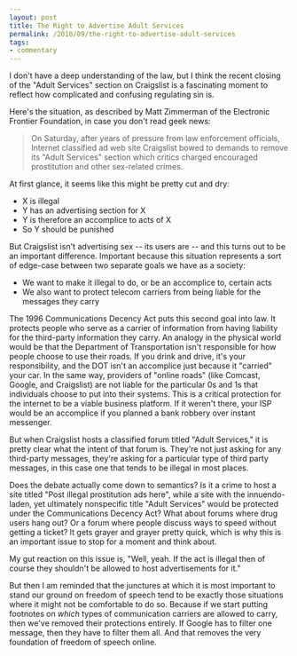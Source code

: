 ```yaml
---
layout: post
title: The Right to Advertise Adult Services
permalink: /2010/09/the-right-to-advertise-adult-services
tags:
- commentary
---
```


I don't have a deep understanding of the law, but I think the recent closing of
the "Adult Services" section on Craigslist is a fascinating moment to reflect
how complicated and confusing regulating sin is. 

Here's the situation, as described by Matt Zimmerman of the Electronic Frontier
Foundation, in case you don't read geek news:

> On Saturday, after years of pressure from law enforcement officials, Internet
> classified ad web site Craigslist bowed to demands to remove its "Adult
> Services" section which critics charged encouraged prostitution and other
> sex-related crimes.

At first glance, it seems like this might be pretty cut and dry:

   * X is illegal
   * Y has an advertising section for X
   * Y is therefore an accomplice to acts of X
   * So Y should be punished

But Craigslist isn't advertising sex -- its users are -- and this turns out to
be an important difference. Important because this situation represents a sort
of edge-case between two separate goals we have as a society:

   * We want to make it illegal to do, or be an accomplice to, certain acts  
   * We also want to protect telecom carriers from being liable for the messages they carry  

The 1996 Communications Decency Act puts this second goal into law. It protects
people who serve as a carrier of information from having liability for the
third-party information they carry. An analogy in the physical world would be
that the Department of Transportation isn't responsible for how people choose
to use their roads. If you drink and drive, it's your responsibility, and the
DOT isn't an accomplice just because it "carried" your car. In the same way,
providers of "online roads" (like Comcast, Google, and Craigslist) are not
liable for the particular 0s and 1s that individuals choose to put into their
systems. This is a critical protection for the internet to be a viable business
platform. If it weren't there, your ISP would be an accomplice if you planned a
bank robbery over instant messenger.

But when Craigslist hosts a classified forum titled "Adult Services," it is
pretty clear what the intent of that forum is. They're not just asking for any
third-party messages, they're asking for a particular type of third party
messages, in this case one that tends to be illegal in most places. 

Does the debate actually come down to semantics? Is it a crime to host a site
titled "Post illegal prostitution ads here", while a site with the
innuendo-laden, yet ultimately nonspecific title "Adult Services" would be
protected under the Communications Decency Act? What about forums where drug
users hang out? Or a forum where people discuss ways to speed without getting a
ticket? It gets grayer and grayer pretty quick, which is why this is an
important issue to stop for a moment and think about. 

My gut reaction on this issue is, "Well, yeah. If the act is illegal then of
course they shouldn't be allowed to host advertisements for it."

But then I am reminded that the junctures at which it is most important to
stand our ground on freedom of speech tend to be exactly those situations where
it might not be comfortable to do so. Because if we start putting footnotes on
*which* types of communication carriers are allowed to carry, then we've
removed their protections entirely. If Google has to filter one message, then
they have to filter them all. And that removes the very foundation of freedom
of speech online. 
